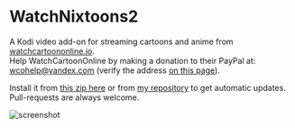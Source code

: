 # WatchNixtoons2

A Kodi video add-on for streaming cartoons and anime from [watchcartoononline.io](https://www.watchcartoononline.io).   
Help WatchCartoonOnline by making a donation to their PayPal at: wcohelp@yandex.com (verify the address [on this page](https://www.watchcartoononline.io/contact?nomobile=1)).  

Install it from [this zip here](https://github.com/doko-desuka/plugin.video.watchnixtoons2/raw/master/plugin.video.watchnixtoons2-0.2.1.zip) or from [my repository](https://github.com/doko-desuka/doko.repository/releases) to get automatic updates.  
Pull-requests are always welcome.

![screenshot](https://images2.imgbox.com/b1/7a/wmdubsNr_o.png)  
